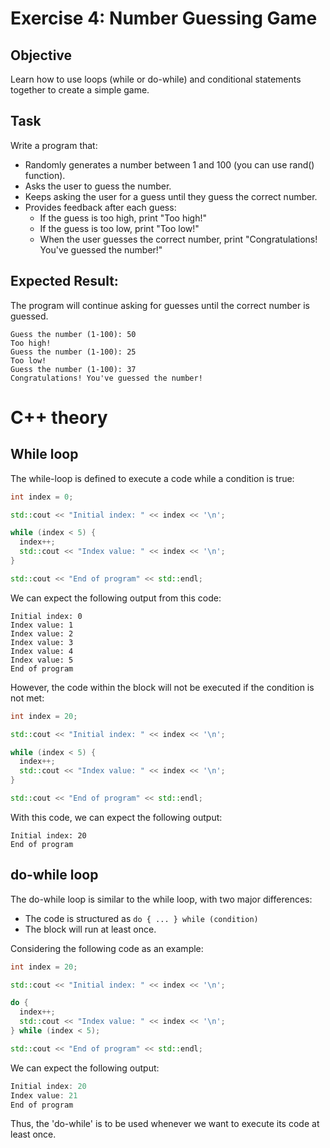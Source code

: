 # Exercise 4: Number Guessing Game

## Objective
Learn how to use loops (while or do-while) and conditional statements together to create a simple game.

## Task
Write a program that:
- Randomly generates a number between 1 and 100 (you can use rand() function).
- Asks the user to guess the number.
- Keeps asking the user for a guess until they guess the correct number.
- Provides feedback after each guess:
  - If the guess is too high, print "Too high!"
  - If the guess is too low, print "Too low!"
  - When the user guesses the correct number, print "Congratulations! You've guessed the number!"


## Expected Result:
The program will continue asking for guesses until the correct number is guessed.

```commandline
Guess the number (1-100): 50
Too high!
Guess the number (1-100): 25
Too low!
Guess the number (1-100): 37
Congratulations! You've guessed the number!
```

# C++ theory

## While loop

The while-loop is defined to execute a code while a condition is true:

```cpp
int index = 0;

std::cout << "Initial index: " << index << '\n';

while (index < 5) {
  index++;
  std::cout << "Index value: " << index << '\n';
}

std::cout << "End of program" << std::endl;
```

We can expect the following output from this code:
```commandline
Initial index: 0
Index value: 1
Index value: 2
Index value: 3
Index value: 4
Index value: 5
End of program
```

However, the code within the block will not be executed if the condition is not met:

```cpp
int index = 20;

std::cout << "Initial index: " << index << '\n';

while (index < 5) {
  index++;
  std::cout << "Index value: " << index << '\n';
}

std::cout << "End of program" << std::endl;
```

With this code, we can expect the following output:

```
Initial index: 20
End of program
```

## do-while loop

The do-while loop is similar to the while loop, with two major differences:

- The code is structured as `do { ... } while (condition)`
- The block will run at least once.

Considering the following code as an example:

```cpp
int index = 20;

std::cout << "Initial index: " << index << '\n';

do {
  index++;
  std::cout << "Index value: " << index << '\n';
} while (index < 5);

std::cout << "End of program" << std::endl;
```

We can expect the following output:

```cpp
Initial index: 20
Index value: 21
End of program
```

Thus, the 'do-while' is to be used whenever we want to execute its code at least once.
